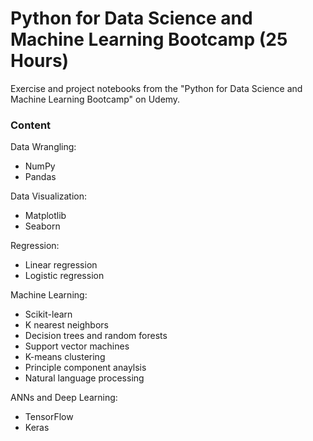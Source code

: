 # Python for Data Science and Machine Learning Bootcamp (25 Hours)
Exercise and project notebooks from the "Python for Data Science and Machine Learning Bootcamp" on Udemy.

### Content
Data Wrangling:
  - NumPy
  - Pandas
  
Data Visualization:
  - Matplotlib
  - Seaborn

Regression:
  - Linear regression
  - Logistic regression

Machine Learning:
  - Scikit-learn
  - K nearest neighbors
  - Decision trees and random forests
  - Support vector machines
  - K-means clustering
  - Principle component anaylsis
  - Natural language processing

ANNs and Deep Learning:
  - TensorFlow
  - Keras

